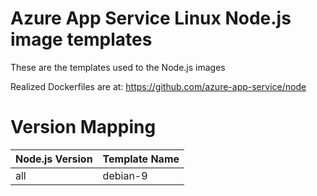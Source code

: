 # Azure App Service Linux Node.js image templates

These are the templates used to the Node.js images

Realized Dockerfiles are at: https://github.com/azure-app-service/node

# Version Mapping
|Node.js Version | Template Name|
|----------------|--------------|
| all            | debian-9     |
